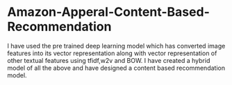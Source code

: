 # Amazon-Apperal-Content-Based-Recommendation
I have used the pre trained deep learning model which has converted image features into its vector representation along with vector representation of other textual features using tfidf,w2v and BOW. I have created a hybrid model of all the above and have designed a content based recommendation model. 
